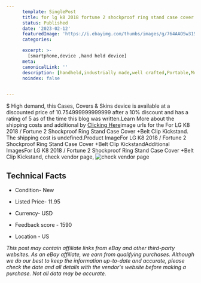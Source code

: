 ```yaml
---
      template: SinglePost
      title: for lg k8 2018 fortune 2 shockproof ring stand case cover belt clip kickstand
      status: Published
      date: '2023-02-12'
      featuredImage: 'https://i.ebayimg.com/thumbs/images/g/764AAOSw315hci-x/s-l225.jpg'
      categories: 

      excerpt: >-
        [smartphone,device ,hand held device]
      meta:
      canonicalLink: ''
      description: [handheld,industrially made,well crafted,Portable,Mobile,Compact,Convenient,Lightweight,Maneuverable,Man-portable,Miniature,Carriable,Hand-held,Light,Holdable,Transportable,Mobile device,Pocket-sized,On-the-go,Wireless,Cordless,Compact size,Convenient size, smartphone,device ,hand held device]
      noindex: false

        
---
```

$
    High demand, this Cases, Covers & Skins device is available at a discounted price of 10.754999999999999 after a 10% discount and has a rating of 5 as of the time this blog was written.Learn More about the shipping costs and additional by [Clicking Here](https://www.ebay.com/itm/294581406297?hash=item44966b8a59%3Ag%3A764AAOSw315hci-x&mkevt=1&mkcid=1&mkrid=711-53200-19255-0&campid=%253CePNCampaignId%253E&customid=%253CreferenceId%253E&toolid=10049)image urls for the For LG K8 2018 / Fortune 2 Shockproof Ring Stand Case Cover +Belt Clip Kickstand. The shipping cost is undefined.Product ImageFor LG K8 2018 / Fortune 2 Shockproof Ring Stand Case Cover +Belt Clip KickstandAdditional ImagesFor LG K8 2018 / Fortune 2 Shockproof Ring Stand Case Cover +Belt Clip Kickstand, check vendor page, ![check vendor page](https://origin-galleryplus.ebayimg.com/ws/web/294581406297_2_0_1/225x225.jpg,https://origin-galleryplus.ebayimg.com/ws/web/294581406297_3_0_1/225x225.jpg,https://origin-galleryplus.ebayimg.com/ws/web/294581406297_4_0_1/225x225.jpg,https://origin-galleryplus.ebayimg.com/ws/web/294581406297_5_0_1/225x225.jpg,https://origin-galleryplus.ebayimg.com/ws/web/294581406297_6_0_1/225x225.jpg,https://origin-galleryplus.ebayimg.com/ws/web/294581406297_7_0_1/225x225.jpg,https://origin-galleryplus.ebayimg.com/ws/web/294581406297_8_0_1/225x225.jpg,https://origin-galleryplus.ebayimg.com/ws/web/294581406297_9_0_1/225x225.jpg,https://origin-galleryplus.ebayimg.com/ws/web/294581406297_10_0_1/225x225.jpg,https://origin-galleryplus.ebayimg.com/ws/web/294581406297_11_0_1/225x225.jpg,https://origin-galleryplus.ebayimg.com/ws/web/294581406297_12_0_1/225x225.jpg)
    
    

 ## Technical Facts 



     
      

 - Condition- New 


      

 - Listed Price- 11.95 


      

 - Currency- USD 


      

 - Feedback score - 1590 


      

 - Location - US 


      
      

 *_This post may contain affiliate links from eBay and other third-party websites. As an eBay affiliate, we earn from qualifying purchases. Although we do our best to keep the information up-to-date and accurate, please check the date and all details with the vendor's website before making a purchase. Not all data may be accurate._*



    
    
    
    
    
